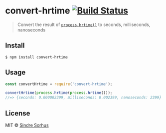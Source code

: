 # convert-hrtime [![Build Status](https://travis-ci.org/sindresorhus/convert-hrtime.svg?branch=master)](https://travis-ci.org/sindresorhus/convert-hrtime)

> Convert the result of [`process.hrtime()`](https://nodejs.org/api/process.html#process_process_hrtime_time) to seconds, milliseconds, nanoseconds


## Install

```
$ npm install convert-hrtime
```


## Usage

```js
const convertHrtime = require('convert-hrtime');

convertHrtime(process.hrtime(process.hrtime()));
//=> {seconds: 0.000002399, milliseconds: 0.002399, nanoseconds: 2399}
```


## License

MIT © [Sindre Sorhus](https://sindresorhus.com)
